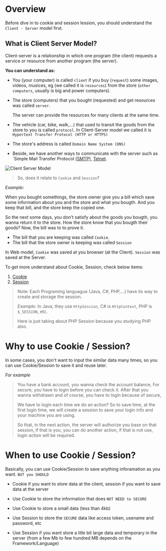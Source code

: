 # Overview
Before dive in to cookie and session lession, you should understand the `Client - Server` model first.

## What is Client Server Model?

Client-server is a relationship in which one program (the client) requests a service or resource from another program (the server).

__You can understand as:__

- You (your computer) is called `client`  if you buy (`request`) some images, videos, musices, eg (we called it is `resources`) from the store (`other computers`, usually is big and power computers).
- The store (computers) that you bought (requested) and get resources was called `server`.

  The server can provide the resources for many clients at the same time.

- The vehicle (car, bike, walk,...) that used to transit the goods from the store to you is called `protocol`. In Client-Server model we called it is `Hypertext Transfer Protocol (HTTP or HTTPS)`
- The store's address is called `Domain Name System (DNS)`
- Beside, we have another ways to communicate with the server such as `Simple Mail Transfer Protocol [(SMTP)](https://whatismyipaddress.com/smtp), [Telnet](https://www.computerhope.com/jargon/t/telnet.htm).


![Client Server Model](./images/Client-Server_Model.jpg)

> So, does it relate to `Cookie` and `Session`?

*Example:*

When you bought somethings, the store owner give you a bill which save some information about you and the store and what you bougth. And you keep that bill, and the store keep the copied one.

So the next some days, you don't satisfy about the goods you bougth, you wanna return it to the store. How the store know that you bougth their goods? Now, the bill was to to prove it.

- The bill that you are keeping was called `Cookie`.
- The bill that the store owner is keeping was called `Session`

In Web model, `Cookie` was saved at you browser (at the Client). `Session` was saved at the Server.

To get more understand about Cookie, Session, check below items:

1. [Cookie](https://www.w3schools.com/js/js_cookies.asp)
2. [Session](https://www.w3schools.com/php/php_sessions.asp)

> Note: Each Programing languague (Java, C#, PHP,...) have its way to create and storage the session.
>
> _Example:_ In Java, they use `HttpSession`, C# is `HttpContext`, PHP is `$_SESSION`, etc.
>
> Here is just taking about PHP Session because you studying PHP also.

# Why to use Cookie / Session?
In some cases, you don't want to input the similar data many times, so you can use Cookie/Session to save it and reuse later.

_For example_
> You have a bank account, you wanna check the account balance, For secure, you have to login before you can check it. After that you wanna withdrawn and of course, you have to login because of secure,
>
> We have to login each time we do an action? So to save time, at the first login time, we will create a session to save your login info and your machine you are using.
>
> So that, in the next action, the server will authorize you base on that session, if that is you, you can do another action, if that is not use, login action will be required.

# When to use Cookie / Session?
Basically, you can use Cookie/Session to save anything inforamation as you want. `BUT you SHOULD`
- Cookie if you want to store data at the client, session if you want to save data at the server

- Use Cookie to store the information that does `NOT NEED to SECURE`

- Use Cookie to store a small data (less than 4kb)

- Use Session to store the `SECURE` data like access token, usename and password, etc

- Use Session if you want store a litle bit large data and temporary in the server (from a few Mb to few hundred MB depends on the Framework/Language)


